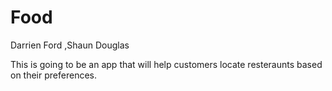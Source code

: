 Food
====
Darrien Ford
,Shaun Douglas

This is going to be an app that will help customers locate resteraunts based on their preferences.
